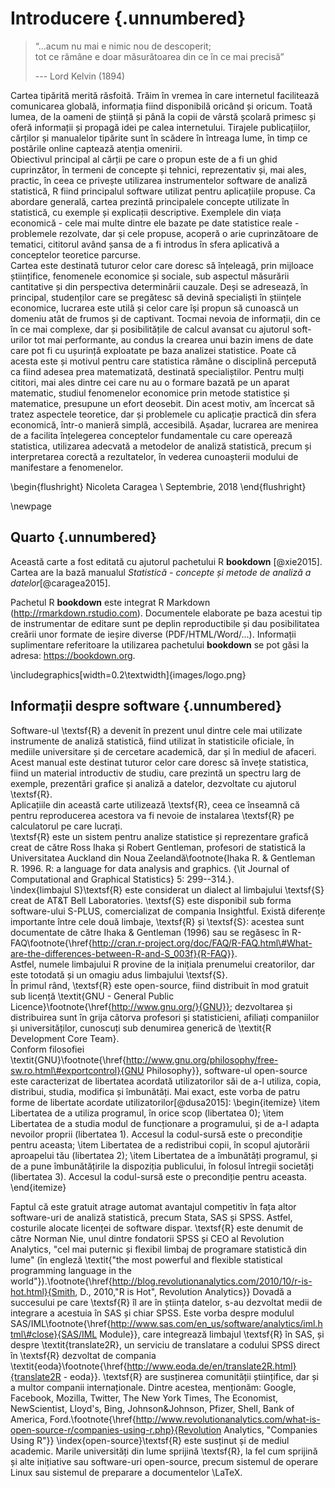 # Introducere {.unnumbered}

> “...acum nu mai e nimic nou de descoperit;\
> tot ce rămâne e doar măsurătoarea din ce în ce mai precisă”
>
> --- Lord Kelvin (1894)

Cartea tipărită merită răsfoită. Trăim în vremea în care internetul facilitează comunicarea globală, informația fiind disponibilă oricând și oricum. Toată lumea, de la oameni de știință și până la copii de vârstă școlară primesc și oferă informații și propagă idei pe calea internetului. Tirajele publicațiilor, cărților și manualelor tipărite sunt în scădere în întreaga lume, în timp ce postările online captează atenția omenirii.\
Obiectivul principal al cărții pe care o propun este de a fi un ghid cuprinzător, în termeni de concepte și tehnici, reprezentativ și, mai ales, practic, în ceea ce privește utilizarea instrumentelor software de analiză statistică, R fiind principalul software utilizat pentru aplicațiile propuse. Ca abordare generală, cartea prezintă principalele concepte utilizate în statistică, cu exemple și explicații descriptive. Exemplele din viața economică - cele mai multe dintre ele bazate pe date statistice reale - problemele rezolvate, dar și cele propuse, acoperă o arie cuprinzătoare de tematici, cititorul având șansa de a fi introdus în sfera aplicativă a conceptelor teoretice parcurse.\
Cartea este destinată tuturor celor care doresc să înțeleagă, prin mijloace științifice, fenomenele economice și sociale, sub aspectul măsurării cantitative și din perspectiva determinării cauzale. Deși se adresează, în principal, studenților care se pregătesc să devină specialiști în științele economice, lucrarea este utilă și celor care își propun să cunoască un domeniu atât de frumos și de captivant. Tocmai nevoia de informații, din ce în ce mai complexe, dar și posibilitățile de calcul avansat cu ajutorul soft-urilor tot mai performante, au condus la crearea unui bazin imens de date care pot fi cu ușurință exploatate pe baza analizei statistice. Poate că acesta este și motivul pentru care statistica rămâne o disciplină percepută ca fiind adesea prea matematizată, destinată specialiștilor. Pentru mulți cititori, mai ales dintre cei care nu au o formare bazată pe un aparat matematic, studiul fenomenelor economice prin metode statistice și matematice, presupune un efort deosebit. Din acest motiv, am încercat să tratez aspectele teoretice, dar și problemele cu aplicație practică din sfera economică, într-o manieră simplă, accesibilă. Așadar, lucrarea are menirea de a facilita înțelegerea conceptelor fundamentale cu care operează statistica, utilizarea adecvată a metodelor de analiză statistică, precum și interpretarea corectă a rezultatelor, în vederea cunoașterii modului de manifestare a fenomenelor.

\begin{flushright}
Nicoleta Caragea \\
Septembrie, 2018
\end{flushright}

\newpage

## Quarto {.unnumbered}

Această carte a fost editată cu ajutorul pachetului R **bookdown** [@xie2015].  
Cartea are la bază manualul _Statistică - concepte și metode de analiză a datelor_[@caragea2015].  

Pachetul R **bookdown** este integrat R Markdown (http://rmarkdown.rstudio.com). Documentele elaborate pe baza acestui tip de instrumentar de editare sunt pe deplin reproductibile și dau posibilitatea creării unor formate de ieșire diverse (PDF/HTML/Word/...). Informații suplimentare referitoare la utilizarea pachetului **bookdown** se pot găsi la adresa: https://bookdown.org.

\includegraphics[width=0.2\textwidth]{images/logo.png}







## Informații despre software {.unnumbered}

Software-ul \textsf{R} a devenit în prezent  unul dintre cele mai utilizate instrumente de analiză statistică, fiind utilizat în statisticile oficiale, în mediile universitare și de cercetare academică, dar și în mediul de afaceri. Acest manual este destinat tuturor celor care doresc să învețe statistica, fiind un material introductiv de studiu, care prezintă un spectru larg de exemple, prezentări grafice și analiză a datelor, dezvoltate cu ajutorul \textsf{R}.   
Aplicațiile din această carte utilizează \textsf{R}, ceea ce înseamnă că pentru reproducerea acestora va fi nevoie de instalarea \textsf{R} pe calculatorul pe care lucrați.  
\textsf{R} este un sistem pentru analize statistice și reprezentare grafică creat de către Ross Ihaka și Robert Gentleman, profesori de statistică la Universitatea Auckland din Noua Zeelandă\footnote{Ihaka R. \& Gentleman R. 1996. R: a language for data analysis and graphics. {\it Journal of Computational and Graphical Statistics} 5: 299--314.}.  
\index{limbajul S}\textsf{R} este considerat un dialect al limbajului \textsf{S} creat de AT\&T Bell Laboratories. \textsf{S} este disponibil sub forma software-ului S-PLUS, comercializat de compania Insightful. Există diferențe importante între  cele două limbaje, \textsf{R} și \textsf{S}: acestea sunt documentate de către Ihaka \& Gentleman (1996) sau se regăsesc în R-FAQ\footnote{\href{http://cran.r-project.org/doc/FAQ/R-FAQ.html\#What-are-the-differences-between-R-and-S_003f}{R-FAQ}}.  
Astfel, numele limbajului R provine de la inițiala prenumelui creatorilor, dar este totodată și un omagiu adus limbajului \textsf{S}.    
În primul rând, \textsf{R} este open-source, fiind distribuit în mod gratuit sub licență \textit{GNU - General Public Licence}\footnote{\href{http://www.gnu.org/}{GNU}}; dezvoltarea și distribuirea sunt în grija câtorva  profesori și statisticieni, afiliați companiilor și universităților, cunoscuți sub denumirea generică de \textit{R Development Core Team}.  
Conform filosofiei \textit{GNU}\footnote{\href{http://www.gnu.org/philosophy/free-sw.ro.html\#exportcontrol}{GNU Philosophy}}, software-ul open-source este caracterizat de libertatea acordată utilizatorilor săi de a-l utiliza, copia, distribui, studia, modifica și îmbunătăți. Mai exact, este vorba de patru forme de libertate acordate utilizatorilor[@dusa2015]:
\begin{itemize}
\item Libertatea de a utiliza programul, în orice scop (libertatea 0);
\item Libertatea de a studia modul de funcționare a programului, și de a-l adapta nevoilor proprii (libertatea 1). Accesul la codul-sursă este o precondiție pentru aceasta;
\item Libertatea de a redistribui copii, în scopul ajutorării aproapelui tău (libertatea 2);
\item Libertatea de a îmbunătăți programul, și de a pune îmbunătățirile la dispoziția publicului, în folosul întregii societăți (libertatea 3). Accesul la codul-sursă este o precondiție pentru aceasta.
\end{itemize}

Faptul că este gratuit atrage automat avantajul competitiv în fața altor software-uri de analiză statistică, precum Stata, SAS și SPSS. Astfel, costurile alocate licenței de software dispar.
\textsf{R} este denumit de către Norman Nie, unul dintre fondatorii SPSS și CEO al Revolution Analytics, "cel mai puternic și flexibil limbaj de programare statistică din lume" (în engleză \textit{"the most powerful and flexible statistical programming language in the world"}).\footnote{\href{http://blog.revolutionanalytics.com/2010/10/r-is-hot.html}{Smith, D., 2010,"R is Hot", Revolution Analytics}}
Dovadă a succesului pe care \textsf{R} îl are în știința datelor, s-au dezvoltat medii de integrare a acestuia în SAS și chiar SPSS. Este vorba despre modulul SAS/IML\footnote{\href{http://www.sas.com/en_us/software/analytics/iml.html\#close}{SAS/IML Module}}, care integrează limbajul \textsf{R} în SAS, și despre \textit{translate2R}, un serviciu de translatare a codului SPSS direct în \textsf{R} dezvoltat de compania \textit{eoda}\footnote{\href{http://www.eoda.de/en/translate2R.html}{translate2R - eoda}}.
\textsf{R} are susținerea comunității științifice, dar și a multor companii internaționale. Dintre acestea, menționăm: Google, Facebook, Mozilla, Twitter, The New York Times, The Economist, NewScientist, Lloyd's, Bing, Johnson\&Johnson, Pfizer, Shell, Bank of America, Ford.\footnote{\href{http://www.revolutionanalytics.com/what-is-open-source-r/companies-using-r.php}{Revolution Analytics, "Companies Using R"}}
\index{open-source}\textsf{R} este susținut și de mediul academic. Marile universități din lume sprijină \textsf{R}, la fel cum sprijină și alte inițiative sau software-uri open-source, precum sistemul de operare Linux sau sistemul de preparare a documentelor \LaTeX.
 
